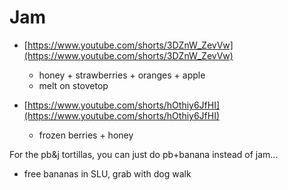 # Jam

- [https://www.youtube.com/shorts/3DZnW_ZevVw](https://www.youtube.com/shorts/3DZnW_ZevVw)
    - honey + strawberries + oranges + apple
    - melt on stovetop

- [https://www.youtube.com/shorts/hOthiy6JfHI](https://www.youtube.com/shorts/hOthiy6JfHI)
    - frozen berries + honey


For the pb&j tortillas, you can just do pb+banana instead of jam...

- free bananas in SLU, grab with dog walk
